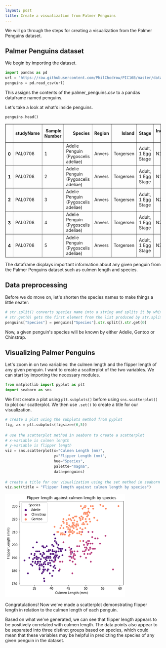 ```yaml
---
layout: post
title: Create a visualization from Palmer Penguins
---
```

We will go through the steps for creating a visualization from the Palmer Penguins dataset.

## Palmer Penguins dataset

We begin by importing the dataset.

```python
import pandas as pd
url = "https://raw.githubusercontent.com/PhilChodrow/PIC16B/master/datasets/palmer_penguins.csv"
penguins = pd.read_csv(url)
```
This assigns the contents of the palmer_penguins.csv to a pandas dataframe named penguins.

Let's take a look at what's inside penguins.

```python
penguins.head()
```
<div>
<style scoped>
    .dataframe tbody tr th:only-of-type {
        vertical-align: middle;
    }

    .dataframe tbody tr th {
        vertical-align: top;
    }

    .dataframe thead th {
        text-align: right;
    }
</style>
<table border="1" class="dataframe">
  <thead>
    <tr style="text-align: right;">
      <th></th>
      <th>studyName</th>
      <th>Sample Number</th>
      <th>Species</th>
      <th>Region</th>
      <th>Island</th>
      <th>Stage</th>
      <th>Individual ID</th>
      <th>Clutch Completion</th>
      <th>Date Egg</th>
      <th>Culmen Length (mm)</th>
      <th>Culmen Depth (mm)</th>
      <th>Flipper Length (mm)</th>
      <th>Body Mass (g)</th>
      <th>Sex</th>
      <th>Delta 15 N (o/oo)</th>
      <th>Delta 13 C (o/oo)</th>
      <th>Comments</th>
    </tr>
  </thead>
  <tbody>
    <tr>
      <th>0</th>
      <td>PAL0708</td>
      <td>1</td>
      <td>Adelie Penguin (Pygoscelis adeliae)</td>
      <td>Anvers</td>
      <td>Torgersen</td>
      <td>Adult, 1 Egg Stage</td>
      <td>N1A1</td>
      <td>Yes</td>
      <td>11/11/07</td>
      <td>39.1</td>
      <td>18.7</td>
      <td>181.0</td>
      <td>3750.0</td>
      <td>MALE</td>
      <td>NaN</td>
      <td>NaN</td>
      <td>Not enough blood for isotopes.</td>
    </tr>
    <tr>
      <th>1</th>
      <td>PAL0708</td>
      <td>2</td>
      <td>Adelie Penguin (Pygoscelis adeliae)</td>
      <td>Anvers</td>
      <td>Torgersen</td>
      <td>Adult, 1 Egg Stage</td>
      <td>N1A2</td>
      <td>Yes</td>
      <td>11/11/07</td>
      <td>39.5</td>
      <td>17.4</td>
      <td>186.0</td>
      <td>3800.0</td>
      <td>FEMALE</td>
      <td>8.94956</td>
      <td>-24.69454</td>
      <td>NaN</td>
    </tr>
    <tr>
      <th>2</th>
      <td>PAL0708</td>
      <td>3</td>
      <td>Adelie Penguin (Pygoscelis adeliae)</td>
      <td>Anvers</td>
      <td>Torgersen</td>
      <td>Adult, 1 Egg Stage</td>
      <td>N2A1</td>
      <td>Yes</td>
      <td>11/16/07</td>
      <td>40.3</td>
      <td>18.0</td>
      <td>195.0</td>
      <td>3250.0</td>
      <td>FEMALE</td>
      <td>8.36821</td>
      <td>-25.33302</td>
      <td>NaN</td>
    </tr>
    <tr>
      <th>3</th>
      <td>PAL0708</td>
      <td>4</td>
      <td>Adelie Penguin (Pygoscelis adeliae)</td>
      <td>Anvers</td>
      <td>Torgersen</td>
      <td>Adult, 1 Egg Stage</td>
      <td>N2A2</td>
      <td>Yes</td>
      <td>11/16/07</td>
      <td>NaN</td>
      <td>NaN</td>
      <td>NaN</td>
      <td>NaN</td>
      <td>NaN</td>
      <td>NaN</td>
      <td>NaN</td>
      <td>Adult not sampled.</td>
    </tr>
    <tr>
      <th>4</th>
      <td>PAL0708</td>
      <td>5</td>
      <td>Adelie Penguin (Pygoscelis adeliae)</td>
      <td>Anvers</td>
      <td>Torgersen</td>
      <td>Adult, 1 Egg Stage</td>
      <td>N3A1</td>
      <td>Yes</td>
      <td>11/16/07</td>
      <td>36.7</td>
      <td>19.3</td>
      <td>193.0</td>
      <td>3450.0</td>
      <td>FEMALE</td>
      <td>8.76651</td>
      <td>-25.32426</td>
      <td>NaN</td>
    </tr>
  </tbody>
</table>
</div>

The dataframe displays important information about any given penguin from the Palmer Penguins dataset such as culmen length and species. 

## Data preprocessing

Before we do move on, let's shorten the species names to make things a little neater:

```python
# str.split() converts species name into a string and splits it by whitespace
# str.get(0) gets the first element from the list produced by str.split()  
penguins["Species"] = penguins["Species"].str.split().str.get(0)
```
Now, a given penguin's species will be known by either Adelie, Gentoo or Chinstrap.

## Visualizing Palmer Penguins

Let's zoom in on two variables: the culmen length and the flipper length of any given penguin. I want to create a scatterplot of the two variables.
We can start by importing the necessary modules.

``` python
from matplotlib import pyplot as plt
import seaborn as sns
```

We first create a plot using `plt.subplots()` before using `sns.scatterplot()` to plot our scatterplot. We then use `.set()` to create a title for our visualization.

```python
# create a plot using the subplots method from pyplot 
fig, ax = plt.subplots(figsize=(6,5))

# use the scatterplot method in seaborn to create a scatterplot
# x-variable is culmen length
# y-variable is flipper length
viz = sns.scatterplot(x="Culmen Length (mm)", 
                      y="Flipper Length (mm)",
                      hue="Species",
                      palette="magma",
                      data=penguins)

# create a title for our visualization using the set method in seaborn
viz.set(title = "Flipper length against culmen length by species")
```
![Flipper-culmen.png](/images/Flipper-culmen.png)

Congratulations! Now we've made a scatterplot demonstrating flipper length in relation to the culmen length of each penguin.

Based on what we've generated, we can see that flipper length appears to be positively correlated with culmen length. The data points also appear to be separated into three distinct groups based on species, which could mean that these variables may be helpful in predicting the species of any given penguin in the dataset.  




